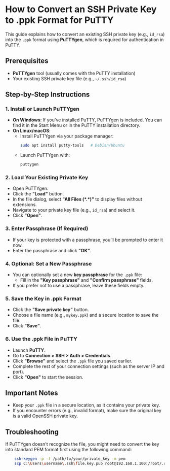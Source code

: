 # How to Convert an SSH Private Key to .ppk Format for PuTTY

This guide explains how to convert an existing SSH private key (e.g., `id_rsa`) into the `.ppk` format using **PuTTYgen**, which is required for authentication in PuTTY.

## Prerequisites

- **PuTTYgen** tool (usually comes with the PuTTY installation)
- Your existing SSH private key file (e.g., `~/.ssh/id_rsa`)

## Step-by-Step Instructions

### 1. Install or Launch PuTTYgen
- **On Windows**: If you've installed PuTTY, PuTTYgen is included. You can find it in the Start Menu or in the PuTTY installation directory.
- **On Linux/macOS**:
  - Install PuTTYgen via your package manager:
    ```bash
    sudo apt install putty-tools   # Debian/Ubuntu
    ```
  - Launch PuTTYgen with:
    ```bash
    puttygen
    ```

### 2. Load Your Existing Private Key
- Open PuTTYgen.
- Click the **"Load"** button.
- In the file dialog, select **"All Files (\*.\*)"** to display files without extensions.
- Navigate to your private key file (e.g., `id_rsa`) and select it.
- Click **"Open"**.

### 3. Enter Passphrase (If Required)
- If your key is protected with a passphrase, you’ll be prompted to enter it now.
- Enter the passphrase and click **"OK"**.

### 4. Optional: Set a New Passphrase
- You can optionally set a new **key passphrase** for the `.ppk` file:
  - Fill in the **"Key passphrase"** and **"Confirm passphrase"** fields.
- If you prefer not to use a passphrase, leave these fields empty.

### 5. Save the Key in .ppk Format
- Click the **"Save private key"** button.
- Choose a file name (e.g., `mykey.ppk`) and a secure location to save the file.
- Click **"Save"**.

### 6. Use the .ppk File in PuTTY
- Launch **PuTTY**.
- Go to **Connection > SSH > Auth > Credentials**.
- Click **"Browse"** and select the `.ppk` file you saved earlier.
- Complete the rest of your connection settings (such as the server IP and port).
- Click **"Open"** to start the session.

## Important Notes

- Keep your `.ppk` file in a secure location, as it contains your private key.
- If you encounter errors (e.g., invalid format), make sure the original key is a valid OpenSSH private key.

## Troubleshooting

If PuTTYgen doesn't recognize the file, you might need to convert the key into standard PEM format first using the following command:

```bash
    ssh-keygen -p -f /path/to/your/private_key -m pem
    scp C:\Users\username\.ssh\file.key.pub root@192.168.1.100:/root/.ssh
```
